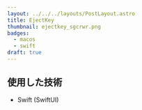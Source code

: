 ```yaml
---
layout: ../../../layouts/PostLayout.astro
title: EjectKey
thumbnail: ejectkey_sgcrwr.png
badges:
  - macos
  - swift
draft: true
---
```


## 使用した技術

- Swift (SwiftUI)
